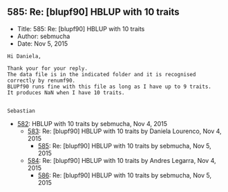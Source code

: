 ## 585: Re: [blupf90] HBLUP with 10 traits

- Title: 585: Re: [blupf90] HBLUP with 10 traits
- Author: sebmucha
- Date: Nov 5, 2015

```
Hi Daniela,

Thank your for your reply.
The data file is in the indicated folder and it is recognised correctly by renumf90.
BLUPf90 runs fine with this file as long as I have up to 9 traits.
It produces NaN when I have 10 traits.


Sebastian
```

- [582](0582.md): HBLUP with 10 traits by sebmucha, Nov 4, 2015
    - [583](0583.md): Re: [blupf90] HBLUP with 10 traits by Daniela Lourenco, Nov 4, 2015
        - [585](0585.md): Re: [blupf90] HBLUP with 10 traits by sebmucha, Nov 5, 2015
    - [584](0584.md): Re: [blupf90] HBLUP with 10 traits by Andres Legarra, Nov 4, 2015
        - [586](0586.md): Re: [blupf90] HBLUP with 10 traits by sebmucha, Nov 5, 2015
